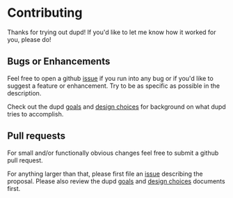 Contributing
============

Thanks for trying out dupd! If you'd like to let me know how it worked
for you, please do!

Bugs or Enhancements
--------------------

Feel free to open a github
[issue](https://github.com/jvirkki/dupd/issues) if you run into any
bug or if you'd like to suggest a feature or enhancement. Try to be as
specific as possible in the description.

Check out the dupd
[goals](https://github.com/jvirkki/dupd/blob/master/docs/index.md)
and
[design choices](https://github.com/jvirkki/dupd/blob/master/docs/design.md)
for background on what dupd tries to accomplish.

Pull requests
-------------

For small and/or functionally obvious changes feel free to submit a
github pull request.

For anything larger than that, please first file an
[issue](https://github.com/jvirkki/dupd/issues)
describing the proposal. Please also review the dupd
[goals](https://github.com/jvirkki/dupd/blob/master/docs/index.md)
and
[design choices](https://github.com/jvirkki/dupd/blob/master/docs/design.md)
documents first.
